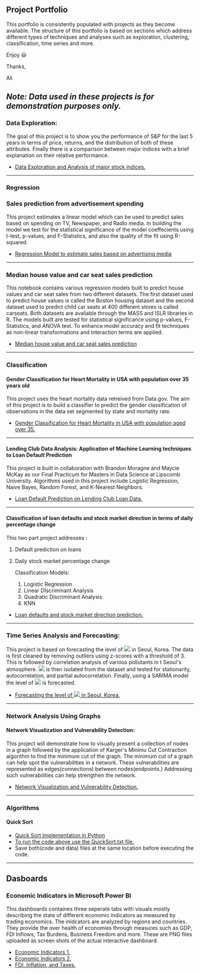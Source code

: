 ## Project Portfolio

This portfolio is consistently populated with projects as they become available. The structure of this portfolio is based on sections which address different types of techniques and analyses such as exploration, clustering, classification, time series and more. 

Enjoy :smiley:

Thanks,

Ali

***Note: Data used in these projects is for demonstration purposes only.***
------------------
### Data Exploration:
The goal of this project is to show you the performance of S&P for the last 5 years in terms of price, returns, and the distribution of both of these attributes. Finally there is a comparison between major indices with a brief explanation on their relative performance.
- [Data Exploration and Analysis of major stock indices.](https://github.com/amuraddd/Project_Portfolio-Ali-Murad/blob/master/Data%20Exploration%20of%20Major%20Stock%20Indices.ipynb)

--------------------
### Regression
### Sales prediction from advertisement spending
This project estimates a linear model which can be used to predict sales based on spending on TV, Newspaper, and Radio media. In building the model we test for the statistical significance of the model coeffecients using t-test, p-values, and F-Statistics, and also the quality of the fit using R-squared.  
- [Regression Model to estimate sales based on advertising media](https://github.com/amuraddd/Project_Portfolio-Ali-Murad/blob/master/Linear%20Regression%20-%20Advertising.ipynb)
----------------------
### Median house value and car seat sales prediction  
This notebook contains various regression models built to predict house values and car seat sales from two different datasets. The first dataset used to predict house values is called the Boston housing dataset and the second dataset used to predict child car seats at 400 different stores is called carseats. Both datasets are avaliable through the MASS and ISLR libraries in R. The models built are tested for statistical significance using p-values, F-Statistics, and ANOVA test. To enhance model accuracy and fit techniques as non-linear transformations and interaction terms are applied.
- [Median house value and car seat sales prediction](https://github.com/amuraddd/Project_Portfolio-Ali-Murad/blob/master/Boston%20Median%20House%20Value%20and%20Car%20Seat%20Sales%20Prediction.ipynb)

--------------------

### Classification
####  Gender Classification for Heart Mortality in USA with population over 35 years old
This project uses the heart mortality data retreived from Data.gov. The aim of this project is to build a classifier to predict the gender classification of observations in the data set segmented by state and mortality rate.
- [Gender Classification for Heart Mortality in USA with population aged over 35.](https://github.com/amuraddd/Project_Portfolio-Ali-Murad/blob/master/Gender%20Classification%20for%20heart%20mortality%20with%20population%20over%2035.ipynb)

-------------------
#### Lending Club Data Analysis: Application of Machine Learning techniques to Loan Default Prediction
This project is built in collaboration with Brandon Moragne and Maycie McKay as our Final Practicum for Masters in Data Science at Lipscomb University. Algorithms used in this project include Logistic Regression, Naive Bayes, Random Forest, and K-Nearest Neighbors.
- [Loan Default Prediction on Lending Club Loan Data.](https://github.com/amuraddd/Project_Portfolio-Ali-Murad/blob/master/LendingClubLoanDefaultPrediction.ipynb)  

-------------------
#### Classification of loan defaults and stock market direction in terms of daily percentage change
This two part project addresses :
   1. Default prediction on loans
   2. Daily stock market percentage change  
   
      Classification Models:
      1. Logistic Regression
      2. Linear DIscriminant Analysis
      3. Quadratic Discriminant Analysis
      4. KNN  

- [Loan defaults and stock market direction prediction.](https://github.com/amuraddd/Project_Portfolio-Ali-Murad/blob/master/logit-lda-qda-knn.ipynb)  
--------------------
### Time Series Analysis and Forecasting:
This project is based on forecasting the level of <img src="https://render.githubusercontent.com/render/math?math=SO_{2}"> in Seoul, Korea. The data is first cleaned by removing outliers using z-scores with a threshold of 3. This is followed by correlation analysis of various pollutants in t Seoul's atmosphere. <img src="https://render.githubusercontent.com/render/math?math=SO_{2}"> is then isolated from the dataset and tested for stationarity, autocorrelation, and partial autocorrelation. Finally, using a SARIMA model the level of <img src="https://render.githubusercontent.com/render/math?math=SO_{2}"> is forecasted.
- [Forecasting the level of <img src="https://render.githubusercontent.com/render/math?math=SO_{2}"> in Seoul, Korea.](https://github.com/amuraddd/Project_Portfolio-Ali-Murad/blob/master/Air%20Pollution%20in%20Seoul%20Korea.ipynb)

--------------------
### Network Analysis Using Graphs
#### Network Visualization and Vulnerability Detection:
This project will demonstrate how to visually present a collection of nodes in a graph followed by the application of Karger's Minimu Cut Contraction algorithm to find the minimum cut of the graph. The minimum cut of a graph can help spot the vulnerabilities in a network. These vulnerabilities are represented as edges(connections) between nodes(endpoints.) Addressing such vulnerabilities can help strengthen the network.
- [Network Visualization and Vulnerability Detection.](https://github.com/amuraddd/Project_Portfolio-Ali-Murad/blob/master/Network%20Visualization%20and%20Karger's%20Min%20Cut%20Algorithm.ipynb)
--------------------
### Algorithms

#### Quick Sort
- [Quick Sort Implementation in Python](https://github.com/amuraddd/Project_Portfolio-Ali-Murad/blob/master/Quick%20Sort.py)
- [To run the code above use the QuickSort.txt file.](https://github.com/amuraddd/Project_Portfolio-Ali-Murad/blob/master/QuickSort.txt)
- Save both(code and data) files at the same location before executing the code.

--------------------
## Dasboards
### Economic Indicators in Microsoft Power BI
This dashboards containes three seperate tabs with visuals mostly describing the state of different economic indicators as measured by trading economics. The inidcators are analyzed by regions and countries. They provide the over health of economies through measures such as GDP, FDI Inflows, Tax Burdens, Business Freedom and more. These are PNG files uploaded as screen shots of the actual interactive dashboard.
 - [Economic Indicators 1.](https://github.com/amuraddd/Project_Portfolio-Ali-Murad/blob/master/Economic%20Freedom%20and%20FIscal%20Health%20By%20Region.PNG)
 - [Economic Indicators 2.](https://github.com/amuraddd/Project_Portfolio-Ali-Murad/blob/master/Economic%20Freedom%20Indicators.PNG)
 - [FDI, Inflation, and Taxes.](https://github.com/amuraddd/Project_Portfolio-Ali-Murad/blob/master/FDI%2C%20Inflation%2C%20and%20Taxes.PNG)
